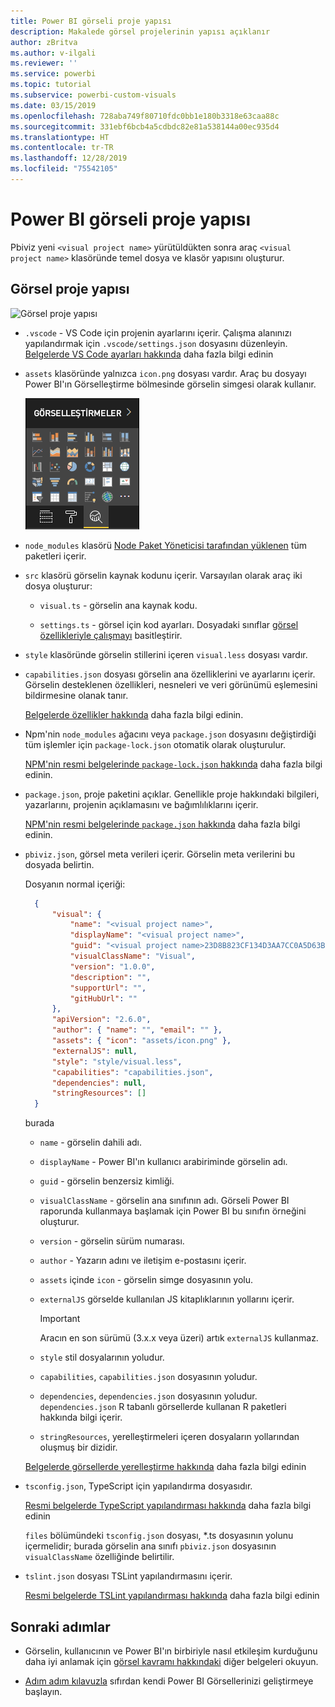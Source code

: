 ```yaml
---
title: Power BI görseli proje yapısı
description: Makalede görsel projelerinin yapısı açıklanır
author: zBritva
ms.author: v-ilgali
ms.reviewer: ''
ms.service: powerbi
ms.topic: tutorial
ms.subservice: powerbi-custom-visuals
ms.date: 03/15/2019
ms.openlocfilehash: 728aba749f80710fdc0bb1e180b3318e63caa88c
ms.sourcegitcommit: 331ebf6bcb4a5cdbdc82e81a538144a00ec935d4
ms.translationtype: HT
ms.contentlocale: tr-TR
ms.lasthandoff: 12/28/2019
ms.locfileid: "75542105"
---
```

# <a name="power-bi-visual-project-structure"></a>Power BI görseli proje yapısı

Pbiviz yeni `<visual project name>` yürütüldükten sonra araç `<visual project name>` klasöründe temel dosya ve klasör yapısını oluşturur.

## <a name="visual-project-structure"></a>Görsel proje yapısı

![Görsel proje yapısı](./media/visual-project-structure.png)

* `.vscode` - VS Code için projenin ayarlarını içerir. Çalışma alanınızı yapılandırmak için `.vscode/settings.json` dosyasını düzenleyin. [Belgelerde VS Code ayarları hakkında](https://code.visualstudio.com/docs/getstarted/settings) daha fazla bilgi edinin

* `assets` klasöründe yalnızca `icon.png` dosyası vardır. Araç bu dosyayı Power BI'ın Görselleştirme bölmesinde görselin simgesi olarak kullanır.

    ![Görselleştirme bölmesi](./media/visualization-pane-analytics-tab.png)

* `node_modules` klasörü [Node Paket Yöneticisi tarafından yüklenen](https://docs.npmjs.com/files/folders.html) tüm paketleri içerir.

* `src` klasörü görselin kaynak kodunu içerir. Varsayılan olarak araç iki dosya oluşturur:

  * `visual.ts` - görselin ana kaynak kodu.

  * `settings.ts` - görsel için kod ayarları. Dosyadaki sınıflar [görsel özellikleriyle çalışmayı](./objects-properties.md#properties) basitleştirir.

* `style` klasöründe görselin stillerini içeren `visual.less` dosyası vardır.

* `capabilities.json` dosyası görselin ana özelliklerini ve ayarlarını içerir. Görselin desteklenen özellikleri, nesneleri ve veri görünümü eşlemesini bildirmesine olanak tanır.

    [Belgelerde özellikler hakkında](./capabilities.md) daha fazla bilgi edinin.

* Npm'nin `node_modules` ağacını veya `package.json` dosyasını değiştirdiği tüm işlemler için `package-lock.json` otomatik olarak oluşturulur.

    [NPM'nin resmi belgelerinde `package-lock.json` hakkında](https://docs.npmjs.com/files/package-lock.json) daha fazla bilgi edinin.

* `package.json`, proje paketini açıklar. Genellikle proje hakkındaki bilgileri, yazarlarını, projenin açıklamasını ve bağımlılıklarını içerir.

    [NPM'nin resmi belgelerinde `package.json` hakkında](https://docs.npmjs.com/files/package.json.html) daha fazla bilgi edinin.

* `pbiviz.json`, görsel meta verileri içerir. Görselin meta verilerini bu dosyada belirtin.

    Dosyanın normal içeriği:

  ```json
    {
        "visual": {
            "name": "<visual project name>",
            "displayName": "<visual project name>",
            "guid": "<visual project name>23D8B823CF134D3AA7CC0A5D63B20B7F",
            "visualClassName": "Visual",
            "version": "1.0.0",
            "description": "",
            "supportUrl": "",
            "gitHubUrl": ""
        },
        "apiVersion": "2.6.0",
        "author": { "name": "", "email": "" },
        "assets": { "icon": "assets/icon.png" },
        "externalJS": null,
        "style": "style/visual.less",
        "capabilities": "capabilities.json",
        "dependencies": null,
        "stringResources": []
    }
  ```

    burada

  * `name` - görselin dahili adı.

  * `displayName` - Power BI'ın kullanıcı arabiriminde görselin adı.

  * `guid` - görselin benzersiz kimliği.

  * `visualClassName` - görselin ana sınıfının adı. Görseli Power BI raporunda kullanmaya başlamak için Power BI bu sınıfın örneğini oluşturur.

  * `version` - görselin sürüm numarası.

  * `author` - Yazarın adını ve iletişim e-postasını içerir.

  * `assets` içinde `icon` - görselin simge dosyasının yolu.

  * `externalJS` görselde kullanılan JS kitaplıklarının yollarını içerir.

    > [!IMPORTANT]
    > Aracın en son sürümü (3.x.x veya üzeri) artık `externalJS` kullanmaz.

  * `style` stil dosyalarının yoludur.

  * `capabilities`, `capabilities.json` dosyasının yoludur.

  * `dependencies`, `dependencies.json` dosyasının yoludur. `dependencies.json` R tabanlı görsellerde kullanan R paketleri hakkında bilgi içerir.

  * `stringResources`, yerelleştirmeleri içeren dosyaların yollarından oluşmuş bir dizidir.

  [Belgelerde görsellerde yerelleştirme hakkında](./localization.md) daha fazla bilgi edinin

* `tsconfig.json`, TypeScript için yapılandırma dosyasıdır.

    [Resmi belgelerde TypeScript yapılandırması hakkında](https://www.typescriptlang.org/docs/handbook/tsconfig-json.html) daha fazla bilgi edinin

    `files` bölümündeki `tsconfig.json` dosyası, *.ts dosyasının yolunu içermelidir; burada görselin ana sınıfı `pbiviz.json` dosyasının `visualClassName` özelliğinde belirtilir.

* `tslint.json` dosyası TSLint yapılandırmasını içerir.

    [Resmi belgelerde TSLint yapılandırması hakkında](https://palantir.github.io/tslint/usage/configuration/) daha fazla bilgi edinin

## <a name="next-steps"></a>Sonraki adımlar

* Görselin, kullanıcının ve Power BI'ın birbiriyle nasıl etkileşim kurduğunu daha iyi anlamak için [görsel kavramı hakkındaki](./power-bi-visuals-concept.md) diğer belgeleri okuyun.

* [Adım adım kılavuzla](./custom-visual-develop-tutorial.md) sıfırdan kendi Power BI Görsellerinizi geliştirmeye başlayın.
